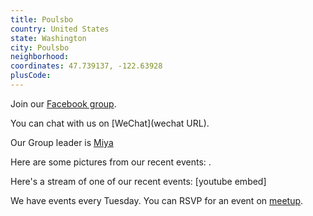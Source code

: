 ```yaml
---
title: Poulsbo
country: United States
state: Washington
city: Poulsbo
neighborhood: 
coordinates: 47.739137, -122.63928
plusCode:
---
```

Join our [Facebook group](https://www.facebook.com/groups/free.code.camp.poulsbo.wa).

You can chat with us on [WeChat](wechat URL).

Our Group leader is [Miya](freecodecamp.org/miya)

Here are some pictures from our recent events:
![]().

Here's a stream of one of our recent events:
[youtube embed]

We have events every Tuesday. You can RSVP for an event on [meetup](meetupurl).
